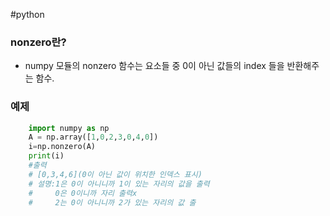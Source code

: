 #python
### nonzero란?
- numpy 모듈의 nonzero 함수는 요소들 중 0이 아닌 값들의 index 들을 반환해주는 함수.
### 예제
```python
	import numpy as np
	A = np.array([1,0,2,3,0,4,0])
	i=np.nonzero(A)
	print(i)
	#출력
	# [0,3,4,6](0이 아닌 값이 위치한 인덱스 표시)
	# 설명:1은 0이 아니니까 1이 있는 자리의 값을 출력
	#     0은 0이니까 자리 출력x
	#     2는 0이 아니니까 2가 있는 자리의 값 출
```